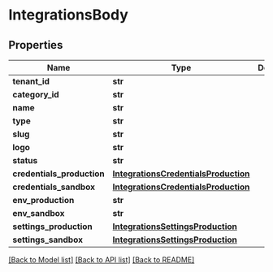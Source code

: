 # IntegrationsBody

## Properties
Name | Type | Description | Notes
------------ | ------------- | ------------- | -------------
**tenant_id** | **str** |  | [optional] 
**category_id** | **str** |  | 
**name** | **str** |  | 
**type** | **str** |  | [optional] 
**slug** | **str** |  | 
**logo** | **str** |  | [optional] 
**status** | **str** |  | [optional] 
**credentials_production** | [**IntegrationsCredentialsProduction**](IntegrationsCredentialsProduction.md) |  | [optional] 
**credentials_sandbox** | [**IntegrationsCredentialsProduction**](IntegrationsCredentialsProduction.md) |  | [optional] 
**env_production** | **str** |  | [optional] 
**env_sandbox** | **str** |  | [optional] 
**settings_production** | [**IntegrationsSettingsProduction**](IntegrationsSettingsProduction.md) |  | [optional] 
**settings_sandbox** | [**IntegrationsSettingsProduction**](IntegrationsSettingsProduction.md) |  | [optional] 

[[Back to Model list]](../README.md#documentation-for-models) [[Back to API list]](../README.md#documentation-for-api-endpoints) [[Back to README]](../README.md)

